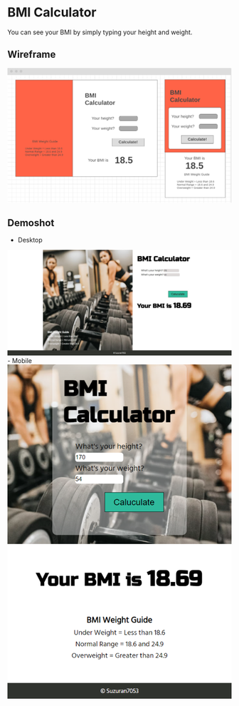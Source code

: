 # BMI Calculator
You can see your BMI by simply typing your height and weight.

## Wireframe
  <img src="./image/wireframe.png">
  
## Demoshot
- Desktop
<img src="./image/lg.jpg">
<br>
- Mobile
<img src="./image/sm.png">
